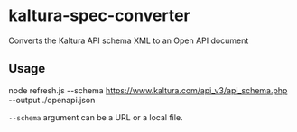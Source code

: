 # kaltura-spec-converter
Converts the Kaltura API schema XML to an Open API document

## Usage
node refresh.js --schema https://www.kaltura.com/api_v3/api_schema.php --output ./openapi.json

`--schema` argument can be a URL or a local file.

